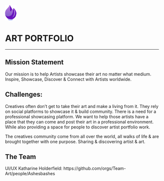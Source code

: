 ![art_brush_logo](img/small-logo.png) <h1>ART PORTFOLIO</h1>
- - - - 
<h2>Mission Statement</h2>
Our mission is to help Artists showcase their art no matter what medium. 
Inspire, Showcase, Discover & Connect with Artists worldwide.


<h2>Challenges:</h2>
Creatives often don’t get to take their art and make a living from it. They rely on social platforms to showcase it & build community. There is a need for a professional showcasing platform. We want to help those artists have a place that they can come and post their art in a professional environment. While also providing a space for people to discover artist portfolio work.
 
The creatives community come from all over the world, all walks of life & are brought together with one purpose. Sharing & discovering artist & art.


<h2>The Team</h2>
 UI/UX Katharine Holderfield: https://github.com/orgs/Team-Art/people/Ashesbashes
